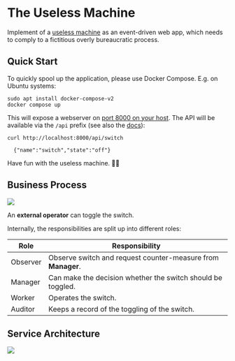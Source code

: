 # The Useless Machine

Implement of a [useless machine](https://youtu.be/mqvh3R8nKSA) as an event-driven web app, which
needs to comply to a fictitious overly bureaucratic process.

## Quick Start

To quickly spool up the application, please use Docker Compose. E.g. on Ubuntu systems:

```shell
sudo apt install docker-compose-v2
docker compose up
```

This will expose a webserver on [port 8000 on your host](http://localhost:8000). The API will be 
available via the `/api` prefix (see also the [docs](http://localhost:8000/api/docs)):

```shell
curl http://localhost:8000/api/switch

  {"name":"switch","state":"off"}
```

Have fun with the useless machine. 🤣🥳

## Business Process

![](http://www.plantuml.com/plantuml/svg/ZP9FIyD04CNlyoc6Uj5316rF4QJz02hu1o-vRBAJRMZSYPj95SJlxaut9g0MF6NvvRsTzuPTzsA232yjv4yzXHnDZ_Gk5Bnf0JfJxOmZt7GTVW1YVbT6qNxKbImN2c-CDsvcbygUEUncj5Iq6MmZFB4LHBXuU6kasYwKdVQ7ynd09y1t1in2TZtzmfEsyPG7ibTwE2-vjPZZ8plN4YOHieT9dmtHhJcFE6zPceeA7xSWyLDjZNS4QaY3jSuHwpsz3jGBIXmUkTEv1tbci-HS_ktKRGRU4nflaOEbKFZvadgi0Ng1vlzV-nW-gGhFTGrZ1Pk2h3Hjnq6cWB-nplg9r-HjV1fV)

An **external operator** can toggle the switch.

Internally, the responsibilities are split up into different roles:

| Role     | Responsibility                                               |
|----------|--------------------------------------------------------------|
| Observer | Observe switch and request counter-measure from **Manager**. |
| Manager  | Can make the decision whether the switch should be toggled.  |
| Worker   | Operates the switch.                                         |
| Auditor  | Keeps a record of the toggling of the switch.                |

## Service Architecture

![](http://www.plantuml.com/plantuml/svg/RPF1JiCm44Jl_ehzWS2zgg9oWXwGIbE9IoNan1jYaTZ6knO7r7ydSLhNAUqjEszsLcDrGomzXw4NZHsSDMWOdfo3Nm7ZprdFMmFlM5Us-K86II2T-w3ubIClXyFkedRCJeYefgNJZklUEqRwqTnqqPiZo_Z4vHSiSwge9s7-X28KCIdDipWeogMMDH6KveENka_YTHINfjiIi3WGrZcI62LPrf8GzgWqYN_NggASfHLKR3qU3R7aG14ytLQxjpscOdDXExWU1pIZLrkJcurb1BOER1ljoVoC1hrkmAFpI1VhX75tfPHkM_HJX1_D10fRRL21DWlCUTiWqKCSe54nTZxWEs10sCkwrlpw9kQXT2wzIFP0IKkTBakExhoyeaoRLx0BTQ-fEvgca-OJIToyudeqP7WLQcgyhiztBYkCS7cFVZoQSv0uYGqQDVsb_W00)
